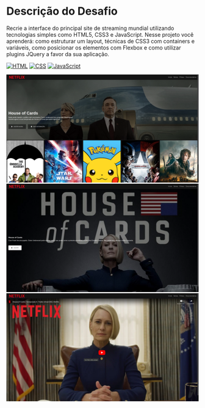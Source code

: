 # Descrição do Desafio

Recrie a interface do principal site de streaming mundial utilizando tecnologias simples como HTML5, CSS3 e JavaScript. Nesse projeto você aprenderá: como estruturar um layout, técnicas de CSS3 com containers e variáveis, como posicionar os elementos com Flexbox e como utilizar plugins JQuery a favor da sua aplicação.

[![HTML](https://img.shields.io/badge/html5-blue?style=for-the-badge)](#)
[![CSS](https://img.shields.io/badge/css3-blueviolet?style=for-the-badge)](#)
[![JavaScript](https://img.shields.io/badge/JavaScript-yellow?style=for-the-badge)](#)

![Capa Netflix Clone](cover/netflix-clone.png)
![Capa Netflix Clone](cover/netflix-cover-details.png)
![Capa Netflix Clone](cover/netflix-cover-play-movie.png)

